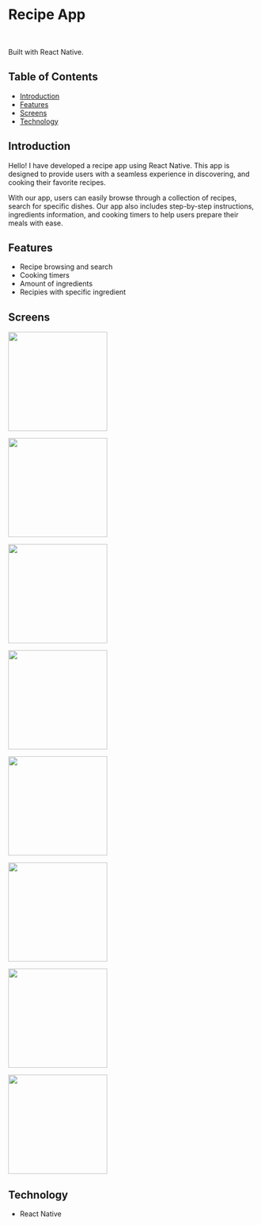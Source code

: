 <h1 align="left"> Recipe App </h1> <br>
<p align="left">
Built with React Native.
</p>

## Table of Contents

- [Introduction](#introduction)
- [Features](#features)
- [Screens](#screens)
- [Technology](#technology)

<!-- END doctoc generated TOC please keep comment here to allow auto update -->

## Introduction

Hello! I have developed a recipe app using React Native. This app is designed to provide users with a seamless experience in discovering, and cooking their favorite recipes.

With our app, users can easily browse through a collection of recipes, search for specific dishes. Our app also includes step-by-step instructions, ingredients information, and cooking timers to help users prepare their meals with ease.

## Features

- Recipe browsing and search
- Cooking timers
- Amount of ingredients
- Recipies with specific ingredient

## Screens

<p align="left">
  <img src = "https://res.cloudinary.com/dhananjaykuber-cloud/image/upload/v1679664526/portfolio-images/recipe-app-8_ohshw4.jpg" width=200>
</p>
<p align="left">
  <img src = "https://res.cloudinary.com/dhananjaykuber-cloud/image/upload/v1679664525/portfolio-images/recipe-app-2_puwc72.jpg" width=200>
</p>
<p align="left">
  <img src = "https://res.cloudinary.com/dhananjaykuber-cloud/image/upload/v1679664525/portfolio-images/recipe-app-7_tu4tcy.jpg" width=200>
</p>
<p align="left">
  <img src = "https://res.cloudinary.com/dhananjaykuber-cloud/image/upload/v1679664525/portfolio-images/recipe-app-4_v8hiem.jpg" width=200>
</p>
<p align="left">
  <img src = "https://res.cloudinary.com/dhananjaykuber-cloud/image/upload/v1679664525/portfolio-images/recipe-app-4_v8hiem.jpg" width=200>
</p>
<p align="left">
  <img src = "https://res.cloudinary.com/dhananjaykuber-cloud/image/upload/v1679664525/portfolio-images/recipe-app-1_pitpci.jpg" width=200>
</p>
</p>
<p align="left">
  <img src = "https://res.cloudinary.com/dhananjaykuber-cloud/image/upload/v1679664526/portfolio-images/recipe-app-6_i1krxo.jpg" width=200>
</p>
<p align="left">
  <img src = "https://res.cloudinary.com/dhananjaykuber-cloud/image/upload/v1679664525/portfolio-images/recipe-app-5_tn283b.jpg" width=200>
</p>

## Technology

- React Native
